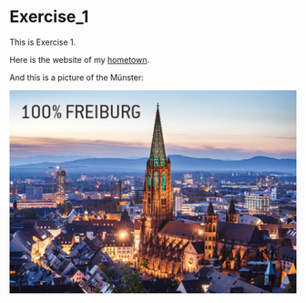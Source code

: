 # Exercise_1

This is Exercise 1. 

Here is the website of my [hometown](https://www.freiburg.de/pb/,Lde/205243.html).

And this is a picture of the Münster:

![bild](Freiburg-Foto-Vortrag.jpg)